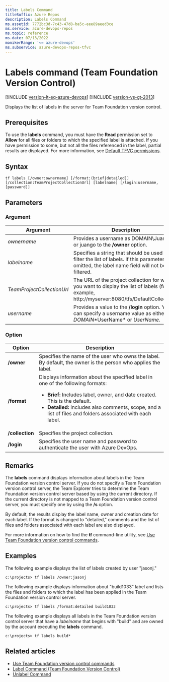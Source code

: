 ```yaml
---
title: Labels Command
titleSuffix: Azure Repos
description: Labels Command
ms.assetid: 7772bc3d-7c43-47d8-ba5c-eee89aeed3ce
ms.service: azure-devops-repos
ms.topic: reference
ms.date: 07/13/2022
monikerRange: '<= azure-devops'
ms.subservice: azure-devops-repos-tfvc
---
```



# Labels command (Team Foundation Version Control)

[!INCLUDE [version-lt-eq-azure-devops](../../includes/version-lt-eq-azure-devops.md)]
[!INCLUDE [version-vs-gt-2013](../../includes/version-vs-gt-2013.md)]

Displays the list of labels in the server for Team Foundation version control.

## Prerequisites

To use the **labels** command, you must have the **Read** permission set to **Allow** for all files or folders to which the specified label is attached. If you have permission to some, but not all the files referenced in the label, partial results are displayed. 
For more information, see  [Default TFVC permissions](../../organizations/security/default-tfvc-permissions.md).

## Syntax

```
tf labels [/owner:ownername] [/format:(brief|detailed)] 
[/collection:TeamProjectCollectionUrl] [labelname] [/login:username,[password]]
```

## Parameters

### Argument

|**Argument**|**Description**|
|---|---|
|*ownername*|Provides a username as DOMAIN\JuanGo or juango to the **/owner** option.|
|*labelname*|Specifies a string that should be used to filter the list of labels. If this parameter is omitted, the label name field will not be filtered.|
|*TeamProjectCollectionUrl*|The URL of the project collection for which you want to display the list of labels (for example, http://myserver:8080/tfs/DefaultCollection).|
|*username*|Provides a value to the **/login** option. You can specify a username value as either *DOMAIN*\*UserName* or *UserName.*|


### Option

|   **Option**    |                                                                                                                                      **Description**                                                                                                                                       |
|-----------------|--------------------------------------------------------------------------------------------------------------------------------------------------------------------------------------------------------------------------------------------------------------------------------------------|
|   **/owner**    |                                                                                       Specifies the name of the user who owns the label. By default, the owner is the person who applies the label.                                                                                        |
|   **/format**   | Displays information about the specified label in one of the following formats:<ul><li>**Brief:** Includes label, owner, and date created. This is the default.</li><li>**Detailed:** Includes also comments, scope, and a list of files and folders associated with each label.</li></ul> |
| **/collection** |                                                                                                                             Specifies the project collection.                                                                                                                              |
|   **/login**    |                                                                                          Specifies the user name and password to authenticate the user with Azure DevOps.                                                                                          |

## Remarks
The **labels** command displays information about labels in the Team Foundation version control server. If you do not specify a Team Foundation version control server, the Team Explorer tries to determine the Team Foundation version control server based by using the current directory. If the current directory is not mapped to a Team Foundation version control server, you must specify one by using the **/s** option.

By default, the results display the label name, owner and creation date for each label. If the format is changed to "detailed," comments and the list of files and folders associated with each label are also displayed.



For more information on how to find the **tf** command-line utility, see [Use Team Foundation version control commands](use-team-foundation-version-control-commands.md).
## Examples
The following example displays the list of labels created by user "jasonj."

```
c:\projects> tf labels /owner:jasonj
```

The following example displays information about "build1033" label and lists the files and folders to which the label has been applied in the Team Foundation version control server.

```
c:\projects> tf labels /format:detailed build1033
```

The following example displays all labels in the Team Foundation version control server that have a *labelname* that begins with "build" and are owned by the account executing the **labels** command.

```
c:\projects> tf labels build*
```

## Related articles

- [Use Team Foundation version control commands](use-team-foundation-version-control-commands.md)
- [Label Command (Team Foundation Version Control)](label-command-team-foundation-version-control.md)
- [Unlabel Command](unlabel-command.md)
